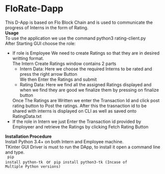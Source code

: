 # FloRate-Dapp
This D-App is based on Flo  Block Chain and is used to communicate the progress of Interns in the form of Rating.<br />
<b>Usage</b><br />
To use the application we use the command python3 rating-client.py<br />
After Starting GUI choose the role:<br />
<ul>
  <li>
    If role is Employee We need to create Ratings so that they are in desired writting format.<br />
The Intern Create Ratings window contains 2 parts<br />
  <ul>
    <li>
      Intern Data: Here we choose the required Interns to be rated and press the right arrow Button<br />We then 
Enter the Ratings and submit
    </li>
    <li>
      Rating Data: Here we find all the assigned Ratings displayed and when we find they are good we finalize them by pressing on finalize button
    </li>
    </ul>
    Once The Ratings are Written we enter the Transaction Id and click post rating button to Post the ratings.
    After this the trasnaction id to be shared with interns is displayed on CLI as well as saved onto RatingData.txt
  </li>
  <li>
    If the role in Intern we just Enter the Transaction id provided by Employeer and retrieve the Ratings by clicking Fetch Rating Button
  </li>
 </ul>

<b>Installation Procedure</b><br />
Install Python 3.4+ on both Intern and Employee machine.<br />
TKinter GUI Driver is must to run the DApp, to install it open a command line and type.<br /> 
<code>
pip install python-tk
</code>
or 
<code>
pip install python3-tk (Incase of Multiple Python versions)
</code>
